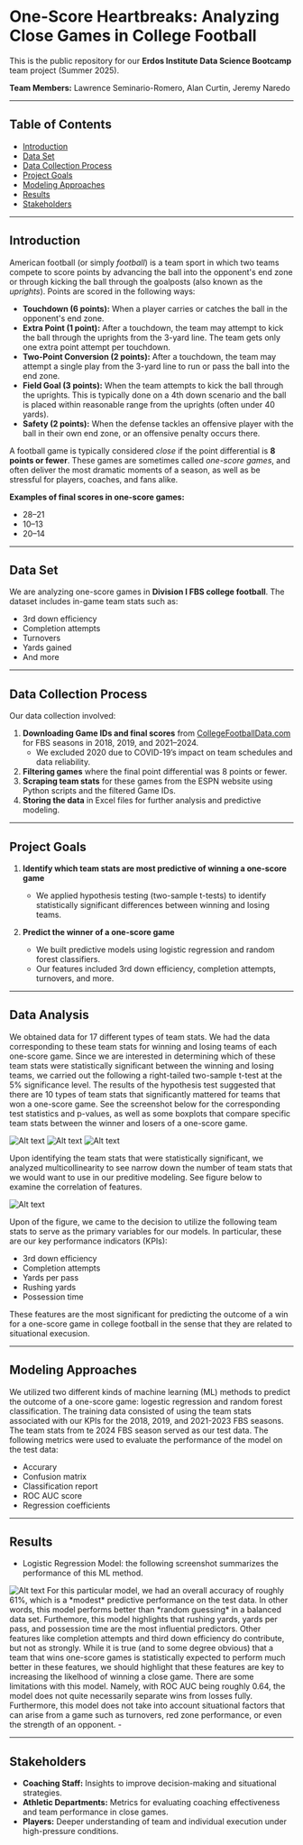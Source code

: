 # One-Score Heartbreaks: Analyzing Close Games in College Football

This is the public repository for our **Erdos Institute Data Science Bootcamp** team project (Summer 2025).

**Team Members:** Lawrence Seminario-Romero, Alan Curtin, Jeremy Naredo  

---

## Table of Contents  
- [Introduction](#introduction)  
- [Data Set](#data-set)  
- [Data Collection Process](#data-collection-process)  
- [Project Goals](#project-goals)  
- [Modeling Approaches](#modeling-approaches)
- [Results](#results) 
- [Stakeholders](#stakeholders)  

---

## Introduction
American football (or simply *football*) is a team sport in which two teams compete to score points by advancing the ball into the opponent's end zone or through kicking the ball through the goalposts (also known as the *uprights*). Points are scored in the following ways:
- **Touchdown (6 points):** When a player carries or catches the ball in the opponent's end zone.
- **Extra Point (1 point):** After a touchdown, the team may attempt to kick the ball through the uprights from the 3-yard line. The team gets only one extra point attempt per touchdown. 
- **Two-Point Conversion (2 points):** After a touchdown, the team may attempt a single play from the 3-yard line to run or pass the ball into the end zone.
- **Field Goal (3 points):** When the team attempts to kick the ball through the uprights. This is typically done on a 4th down scenario and the ball is placed within reasonable range from the uprights (often under 40 yards).
- **Safety (2 points):** When the defense tackles an offensive player with the ball in their own end zone, or an offensive penalty occurs there.

A football game is typically considered *close* if the point differential is **8 points or fewer**. These games are sometimes called *one-score games*, and often deliver the most dramatic moments of a season, as well as be stressful for players, coaches, and fans alike.

**Examples of final scores in one-score games:**
- 28–21  
- 10–13  
- 20–14  

---

## Data Set

We are analyzing one-score games in **Division I FBS college football**. The dataset includes in-game team stats such as:
- 3rd down efficiency  
- Completion attempts  
- Turnovers  
- Yards gained  
- And more  

---

## Data Collection Process

Our data collection involved:
1. **Downloading Game IDs and final scores** from [CollegeFootballData.com](https://collegefootballdata.com/) for FBS seasons in 2018, 2019, and 2021–2024.  
   - We excluded 2020 due to COVID-19’s impact on team schedules and data reliability.
2. **Filtering games** where the final point differential was 8 points or fewer.
3. **Scraping team stats** for these games from the ESPN website using Python scripts and the filtered Game IDs.
4. **Storing the data** in Excel files for further analysis and predictive modeling.

---

## Project Goals

1. **Identify which team stats are most predictive of winning a one-score game**  
   - We applied hypothesis testing (two-sample t-tests) to identify statistically significant differences between winning and losing teams.

2. **Predict the winner of a one-score game**  
   - We built predictive models using logistic regression and random forest classifiers.
   - Our features included 3rd down efficiency, completion attempts, turnovers, and more.

---

## Data Analysis
We obtained data for 17 different types of team stats. We had the data corresponding to these team stats for winning and losing teams of each one-score game. Since we are interested in determining which of these team stats were statistically significant between the winning and losing teams, we carried out the following a right-tailed two-sample t-test at the 5% significance level. The results of the hypothesis test suggested that there are 10 types of team stats that significantly mattered for teams that won a one-score game. See the screenshot below for the corresponding test statistics and p-values, as well as some boxplots that compare specific team stats between the winner and losers of a one-score game.

<img alt="Alt text" src="Data Science Slides Pic 2.png">

<img alt="Alt text" src="Data Science Slides Pic 5.png">

<img alt="Alt text" src="Data Seicne Slides Pic 7.png">

Upon identifying the team stats that were statistically significant, we analyzed multicollinearity to see narrow down the number of team stats that we would want to use in our preditive modeling. See figure below to examine the correlation of features.

<img alt="Alt text" src="Data Science Slides Pic 3.png">

Upon of the figure, we came to the decision to utilize the following team stats to serve as the primary variables for our models. In particular, these are our key performance indicators (KPIs):
- 3rd down efficiency
- Completion attempts
- Yards per pass
- Rushing yards
- Possession time

These features are the most significant for predicting the outcome of a win for a one-score game in college football in the sense that they are related to situational execusion. 

---

## Modeling Approaches

We utilized two different kinds of machine learning (ML) methods to predict the outcome of a one-score game: logestic regression and random forest classification. The training data consisted of using the team stats associated with our KPIs for the 2018, 2019, and 2021-2023 FBS seasons. The team stats from te 2024 FBS season served as our test data. The following metrics were used to evaluate the performance of the model on the test data:
- Accurary
- Confusion matrix
- Classification report
- ROC AUC score
- Regression coefficients

---

## Results
- Logistic Regression Model: the following screenshot summarizes the performance of this ML method.
<img alt="Alt text" src="Data Science Slides Pic 4.png">
For this particular model, we had an overall accuracy of roughly 61%, which is a *modest* predictive performance on the test data. In other words, this model performs better than *random guessing* in a balanced data set. Furthemore, this model highlights that rushing yards, yards per pass, and possession time are the most influential predictors. Other features like completion attempts and third down efficiency do contribute, but not as strongly. While it is true (and to some degree obvious) that a team that wins one-score games is statistically expected to perform much better in these features, we should highlight that these features are key to increasing the likelhood of winning a close game. There are some limitations with this model. Namely, with ROC AUC being roughly 0.64, the model does not quite necessarily separate wins from losses fully. Furthermore, this model does not take into account situational factors that can arise from a game such as turnovers, red zone performance, or even the strength of an opponent. 
- 

---

## Stakeholders

- **Coaching Staff:** Insights to improve decision-making and situational strategies.  
- **Athletic Departments:** Metrics for evaluating coaching effectiveness and team performance in close games.  
- **Players:** Deeper understanding of team and individual execution under high-pressure conditions.  
